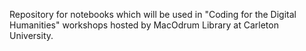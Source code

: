 Repository for notebooks which will be used in "Coding for the Digital Humanities" workshops hosted by MacOdrum Library at Carleton University.